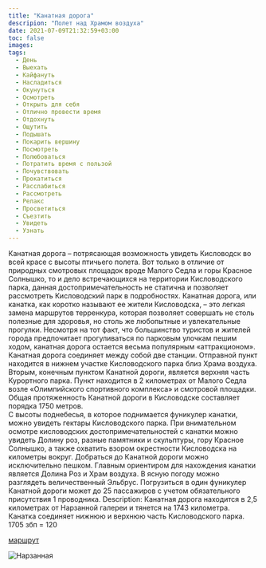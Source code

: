 ```yaml
---
title: "Канатная дорога"
descripion: "Полет над Храмом воздуха"
date: 2021-07-09T21:32:59+03:00
toc: false
images:
tags:
  - День
  - Выехать
  - Кайфануть
  - Насладиться
  - Окунуться
  - Осмотреть
  - Открыть для себя
  - Отлично провести время
  - Отдохнуть
  - Ощутить
  - Подышать
  - Покарить вершину
  - Посмотреть
  - Полюбоваться
  - Потратить время с пользой
  - Почувствовать
  - Прокатиться
  - Расслабиться
  - Рассмотреть
  - Релакс
  - Просветиться
  - Съезтить
  - Увидеть
  - Узнать
---
```


Канатная дорога – потрясающая возможность увидеть Кисловодск во всей красе с высоты птичьего полета. Вот только в отличие от природных смотровых площадок вроде Малого Седла и горы Красное Солнышко, то и дело встречающихся на территории Кисловодского парка, данная достопримечательность не статична и позволяет рассмотреть Кисловодский парк в подробностях.
Канатная дорога, или канатка, как коротко называют ее жители Кисловодска, – это легкая замена маршрутов терренкура, которая позволяет совершать не столь полезные для здоровья, но столь же любопытные и увлекательные прогулки.  Несмотря на тот факт, что большинство туристов и жителей города предпочитает прогуливаться по парковым улочкам пешим ходом, канатная дорога остается весьма популярным «аттракционом».
Канатная дорога соединяет между собой две станции. Отправной пункт находится в нижнем участке Кисловодского парка близ Храма воздуха. Вторым, конечным пунктом Канатной дороги, является верхняя часть Курортного парка. Пункт находится в 2 километрах от Малого Седла возле «Олимпийского спортивного комплекса» и смотровой площадки. Общая протяженность Канатной дороги в Кисловодске составляет порядка 1750 метров.  
С высоты поднебесья, в которое поднимается фуникулер канатки, можно увидеть гектары Кисловодского парка. При внимательном осмотре кисловодских достопримечательностей с канатки можно увидеть Долину роз, разные памятники и скульптуры, гору Красное Солнышко, а также охватить взором окрестности Кисловодска на километры вокруг.
Добраться до Канатной дороги можно исключительно пешком. Главным ориентиром для нахождения канатки является Долина Роз и Храм воздуха. В ясную погоду можно разглядеть величественный Эльбрус. Погрузиться в один фуникулер Канатной дороги может до 25 пассажиров с учетом обязательного присутствия 1 проводника.
Description:
Канатная дорога находится в 2,5 километрах от Нарзанной галереи и тянется на 1743 километра. Канатка соединяет нижнюю и верхнюю часть Кисловодского парка.
1705 збп = 120

  [маршрут](https://goo.gl/maps/Un2otLsA4Zfvs43d7)

  ![Нарзанная](/img/kanatnaya-doroga-700x465.jpg)
